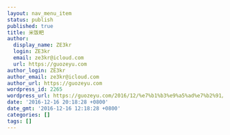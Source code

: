 ```yaml
---
layout: nav_menu_item
status: publish
published: true
title: 米饭粑
author:
  display_name: ZE3kr
  login: ZE3kr
  email: ze3kr@icloud.com
  url: https://guozeyu.com
author_login: ZE3kr
author_email: ze3kr@icloud.com
author_url: https://guozeyu.com
wordpress_id: 2265
wordpress_url: https://guozeyu.com/2016/12/%e7%b1%b3%e9%a5%ad%e7%b2%91/
date: '2016-12-16 20:18:28 +0800'
date_gmt: '2016-12-16 12:18:28 +0800'
categories: []
tags: []
---
```



